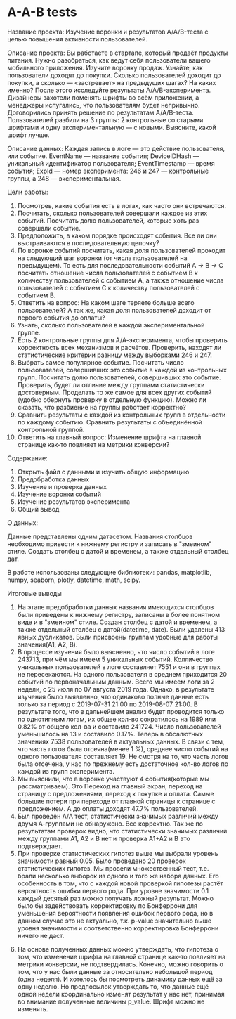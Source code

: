 # A-A-B tests

Название проекта: Изучение воронки и результатов A/A/B-теста с целью повышения активности пользователей.

Описание проекта: Вы работаете в стартапе, который продаёт продукты питания. Нужно разобраться, как ведут себя пользователи вашего мобильного приложения. 
Изучите воронку продаж. Узнайте, как пользователи доходят до покупки. Сколько пользователей доходит до покупки, а сколько — «застревает» на предыдущих шагах? 
На каких именно? После этого исследуйте результаты A/A/B-эксперимента. Дизайнеры захотели поменять шрифты во всём приложении, 
а менеджеры испугались, что пользователям будет непривычно. Договорились принять решение по результатам A/A/B-теста. 
Пользователей разбили на 3 группы: 2 контрольные со старыми шрифтами и одну экспериментальную — с новыми. Выясните, какой шрифт лучше.

Описание данных: Каждая запись в логе — это действие пользователя, или событие. EventName — название события; 
DeviceIDHash — уникальный идентификатор пользователя; EventTimestamp — время события; ExpId — номер эксперимента: 246 и 247 — контрольные группы, 
а 248 — экспериментальная.

Цели работы:

1. Посмотреь, какие события есть в логах, как часто они встречаются.
2. Посчитать, сколько пользователей совершали каждое из этих событий. Посчитать долю пользователей, которые хоть раз совершали событие.
3. Предположить, в каком порядке происходят события. Все ли они выстраиваются в последовательную цепочку?
4. По воронке событий посчитать, какая доля пользователей проходит на следующий шаг воронки (от числа пользователей на предыдущем). 
То есть для последовательности событий A → B → C посчитать отношение числа пользователей с событием B к количеству пользователей с событием A, 
а также отношение числа пользователей с событием C к количеству пользователей с событием B.
5. Ответить на вопрос: На каком шаге теряете больше всего пользователей? А так же, какая доля пользователей доходит от первого события до оплаты?
6. Узнать, сколько пользователей в каждой экспериментальной группе.
7. Есть 2 контрольные группы для А/А-эксперимента, чтобы проверить корректность всех механизмов и расчётов. Проверить, находят ли статистические критерии 
разницу между выборками 246 и 247.
8. Выбрать самое популярное событие. Посчитать число пользователей, совершивших это событие в каждой из контрольных групп. Посчитать долю пользователей, 
совершивших это событие. Проверить, будет ли отличие между группами статистически достоверным. Проделать то же самое для всех других событий 
(удобно обернуть проверку в отдельную функцию). Можно ли сказать, что разбиение на группы работает корректно?
9. Сравнить результаты с каждой из контрольных групп в отдельности по каждому событию. Сравнить результаты с объединённой контрольной группой.
10. Ответить на главный вопрос: Изменение шрифта на главной странице как-то повлияет на метрики конверсии?


Содержание:

1) Открыть файл с данными и изучить общую информацию
2) Предобработка данных
3) Изучение и проверка данных
4) Изучение воронки событий
5) Изучение результатов эксперимента
6) Общий вывод


О данных:

Данные представлены одним датасетом. Названия столбцов необходимо привести к нижнему регистру и записать в "змеином" стиле. 
Создать столбец с датой и временем, а также отдельный столбец дат.
 
 
В работе использованы следующие библиотеки: pandas, matplotlib, numpy, seaborn, plotly, datetime, math, scipy.

Итоговые выводы

1. На этапе предобработки данных названия имеющихся столбцов были приведены к нижнему регистру, записаны в более понятном виде и в "змеином" стиле. 
Создан столбец с датой и временем, а также отдельный столбец с датой(datetime, date). Были удалены 413 явных дубликатов. 
Были присвоены группам удобные для работы значения(A1, A2, B).
2. В процессе изучения было выясненно, что число событий в логе 243713, при чём мы имеем 5 уникальных событий. Колличество уникальных пользователей в 
логе составляет 7551 и они в группах не пересекаются. На одного пользователя в среднем приходится 20 событий по первоначальным данным. 
Всего мы имеем логи за 2 недели, с 25 июля по 07 августа 2019 года. Однако, в результате изучения было выявленно, что одинаково полные данные есть 
только за период с 2019-07-31 21:00 по 2019-08-07 21:00. В результате того, что в дальнейшем анализ будет проводится только по однотипным логам, 
их общее кол-во сократилось на 1989 или 0.82% от общего кол-ва и составило 241724. Число пользователей уменьшилось на 13 и составило 0.17%. 
Теперь в обсалютных значениях 7538 пользователей в актуальных данных. В связи с тем, что часть логов была отсеяна(менее 1 %), 
среднее число событий на одного пользователя составляет 19. Не смотря на то, что часть логов была отсечена, 
у нас по прежнему есть достаточное кол-во логов по каждой из групп эксперимента.
3. Мы выяснили, что в воронке участвуют 4 события(которые мы рассматриваем). Это Переход на главный экран, переход на страницу с предложениями, 
переход к покупке и оплата. Самые большие потери при переходе от главной страницы к странице с предложением. А до оплаты доходят 47.7% пользователей.
4. Был проведён A/A тест, cтатистически значимых различий между двумя А-группами не обнаружено. Все корректно. Так же по результатам проверок видно, 
что статистически значимых различий между группами А1, А2 и В нет и проверка А1+А2 и В это подтверждает.
5. При проверке статистических гипотез выше мы выбрали уровень значимости равный 0.05. Было проведено 20 проверок статистических гипотез. 
Мы провели множественный тест, т.е. брали несколько выборок из одного и того же набора данных. Его особенность в том, что с каждой новой проверкой 
гипотезы растёт вероятность ошибки первого рода. При уровне значимости 0.1 каждый десятый раз можно получать ложный результат. 
Можно было бы задействовать корректировку по Бонферрони для уменьшения вероятности появления ошибок первого рода, но в данном случае это не актуально, 
т.к. p-value значительно выше уровня значимости и соответственно корректировка Бонферрони ничего не даст.
6) На основе полученных данных можно утверждать, что гипотеза о том, что изменение шрифта на главной странице как-то повлияет на метрики конверсии, 
не подтвердилась. Конечно, можно говорить о том, что у нас были данные за относительно небольшой период (одна неделя). 
И хотелось бы посмотреть динамику данных ещё за одну неделю. Но предпосылок утверждать то, что данные ещё одной недели координально изменят результат 
у нас нет, принимая во внимание полученные величины p_value. Шрифт можно не изменять.
